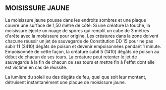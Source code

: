 ## MOISISSURE JAUNE

La moisissure jaune pousse dans les endroits sombres et
une plaque couvre une surface de 1,50 mètre de côté. Si une
créature la touche, la moisissure éjecte un nuage de spores qui
remplit un cube de 3 mètres d'arête avec la moisissure pour
origine. Les créatures dans la zone doivent chacune réussir
un jet de sauvegarde de Constitution DD 15 pour ne pas subir
11 (2410) dégâts de poison et devenir empoisonnées pendant
1 minute. Empoisonnée de cette façon, la créature subit 5 (1410)
dégâts de poison au début de chacun de ses tours. La créature
peut retenter le jet de sauvegarde à la fin de chacun de ses tours
et mettre fin à l'effet dont elle est victime en cas de réussite.

La lumière du soleil ou des dégâts de feu, quel que soit
leur montant, détruisent instantanément une plaque de
moisissure jaune.
